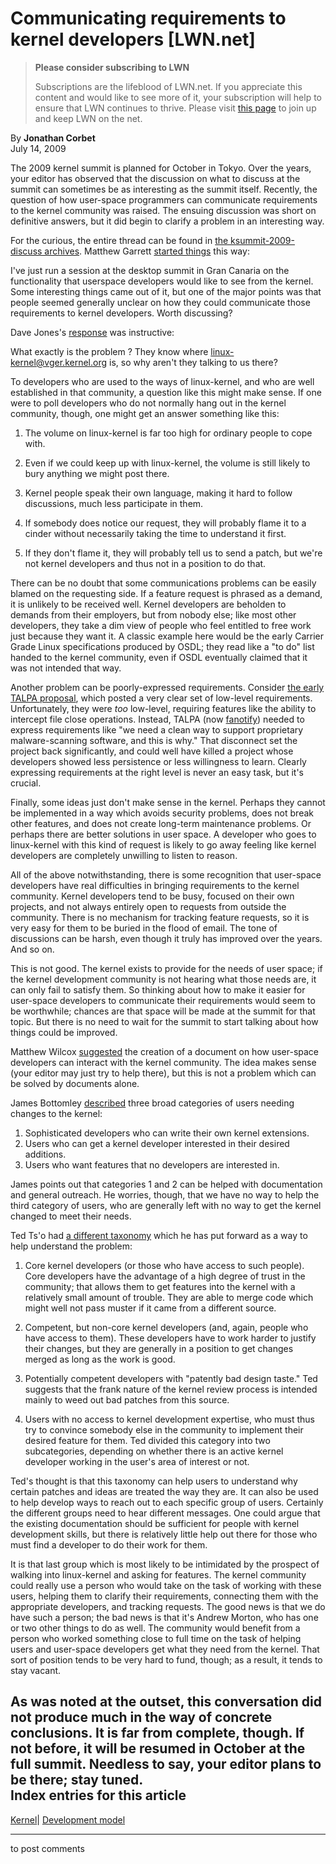 # Communicating requirements to kernel developers [LWN.net]

> **Please consider subscribing to LWN**
> 
> Subscriptions are the lifeblood of LWN.net. If you appreciate this content and would like to see more of it, your subscription will help to ensure that LWN continues to thrive. Please visit [this page](/Promo/nst-nag1/subscribe) to join up and keep LWN on the net. 

By **Jonathan Corbet**  
July 14, 2009 

The 2009 kernel summit is planned for October in Tokyo. Over the years, your editor has observed that the discussion on what to discuss at the summit can sometimes be as interesting as the summit itself. Recently, the question of how user-space programmers can communicate requirements to the kernel community was raised. The ensuing discussion was short on definitive answers, but it did begin to clarify a problem in an interesting way. 

For the curious, the entire thread can be found in [the ksummit-2009-discuss archives](https://lists.linux-foundation.org/pipermail/ksummit-2009-discuss/2009-July/thread.html). Matthew Garrett [started things](/Articles/341117/) this way: 

I've just run a session at the desktop summit in Gran Canaria on the functionality that userspace developers would like to see from the kernel. Some interesting things came out of it, but one of the major points was that people seemed generally unclear on how they could communicate those requirements to kernel developers. Worth discussing? 

Dave Jones's [response](/Articles/341118/) was instructive: 

What exactly is the problem ? They know where linux-kernel@vger.kernel.org is, so why aren't they talking to us there? 

To developers who are used to the ways of linux-kernel, and who are well established in that community, a question like this might make sense. If one were to poll developers who do not normally hang out in the kernel community, though, one might get an answer something like this: 

  1. The volume on linux-kernel is far too high for ordinary people to cope with. 

  2. Even if we could keep up with linux-kernel, the volume is still likely to bury anything we might post there. 

  3. Kernel people speak their own language, making it hard to follow discussions, much less participate in them. 

  4. If somebody does notice our request, they will probably flame it to a cinder without necessarily taking the time to understand it first. 

  5. If they don't flame it, they will probably tell us to send a patch, but we're not kernel developers and thus not in a position to do that. 




There can be no doubt that some communications problems can be easily blamed on the requesting side. If a feature request is phrased as a demand, it is unlikely to be received well. Kernel developers are beholden to demands from their employers, but from nobody else; like most other developers, they take a dim view of people who feel entitled to free work just because they want it. A classic example here would be the early Carrier Grade Linux specifications produced by OSDL; they read like a "to do" list handed to the kernel community, even if OSDL eventually claimed that it was not intended that way. 

Another problem can be poorly-expressed requirements. Consider [the early TALPA proposal](http://lwn.net/Articles/292778/), which posted a very clear set of low-level requirements. Unfortunately, they were _too_ low-level, requiring features like the ability to intercept file close operations. Instead, TALPA (now [fanotify](http://lwn.net/Articles/339399/)) needed to express requirements like "we need a clean way to support proprietary malware-scanning software, and this is why." That disconnect set the project back significantly, and could well have killed a project whose developers showed less persistence or less willingness to learn. Clearly expressing requirements at the right level is never an easy task, but it's crucial. 

Finally, some ideas just don't make sense in the kernel. Perhaps they cannot be implemented in a way which avoids security problems, does not break other features, and does not create long-term maintenance problems. Or perhaps there are better solutions in user space. A developer who goes to linux-kernel with this kind of request is likely to go away feeling like kernel developers are completely unwilling to listen to reason. 

All of the above notwithstanding, there is some recognition that user-space developers have real difficulties in bringing requirements to the kernel community. Kernel developers tend to be busy, focused on their own projects, and not always entirely open to requests from outside the community. There is no mechanism for tracking feature requests, so it is very easy for them to be buried in the flood of email. The tone of discussions can be harsh, even though it truly has improved over the years. And so on. 

This is not good. The kernel exists to provide for the needs of user space; if the kernel development community is not hearing what those needs are, it can only fail to satisfy them. So thinking about how to make it easier for user-space developers to communicate their requirements would seem to be worthwhile; chances are that space will be made at the summit for that topic. But there is no need to wait for the summit to start talking about how things could be improved. 

Matthew Wilcox [suggested](/Articles/341123/) the creation of a document on how user-space developers can interact with the kernel community. The idea makes sense (your editor may just try to help there), but this is not a problem which can be solved by documents alone. 

James Bottomley [described](/Articles/341124/) three broad categories of users needing changes to the kernel: 

  1. Sophisticated developers who can write their own kernel extensions. 
  2. Users who can get a kernel developer interested in their desired additions. 
  3. Users who want features that no developers are interested in. 



James points out that categories 1 and 2 can be helped with documentation and general outreach. He worries, though, that we have no way to help the third category of users, who are generally left with no way to get the kernel changed to meet their needs. 

Ted Ts'o had [a different taxonomy](/Articles/341125/) which he has put forward as a way to help understand the problem: 

  1. Core kernel developers (or those who have access to such people). Core developers have the advantage of a high degree of trust in the community; that allows them to get features into the kernel with a relatively small amount of trouble. They are able to merge code which might well not pass muster if it came from a different source. 

  2. Competent, but non-core kernel developers (and, again, people who have access to them). These developers have to work harder to justify their changes, but they are generally in a position to get changes merged as long as the work is good. 

  3. Potentially competent developers with "patently bad design taste." Ted suggests that the frank nature of the kernel review process is intended mainly to weed out bad patches from this source. 

  4. Users with no access to kernel development expertise, who must thus try to convince somebody else in the community to implement their desired feature for them. Ted divided this category into two subcategories, depending on whether there is an active kernel developer working in the user's area of interest or not. 




Ted's thought is that this taxonomy can help users to understand why certain patches and ideas are treated the way they are. It can also be used to help develop ways to reach out to each specific group of users. Certainly the different groups need to hear different messages. One could argue that the existing documentation should be sufficient for people with kernel development skills, but there is relatively little help out there for those who must find a developer to do their work for them. 

It is that last group which is most likely to be intimidated by the prospect of walking into linux-kernel and asking for features. The kernel community could really use a person who would take on the task of working with these users, helping them to clarify their requirements, connecting them with the appropriate developers, and tracking requests. The good news is that we do have such a person; the bad news is that it's Andrew Morton, who has one or two other things to do as well. The community would benefit from a person who worked something close to full time on the task of helping users and user-space developers get what they need from the kernel. That sort of position tends to be very hard to fund, though; as a result, it tends to stay vacant. 

As was noted at the outset, this conversation did not produce much in the way of concrete conclusions. It is far from complete, though. If not before, it will be resumed in October at the full summit. Needless to say, your editor plans to be there; stay tuned.  
Index entries for this article  
---  
[Kernel](/Kernel/Index)| [Development model](/Kernel/Index#Development_model)  
  


* * *

to post comments 
